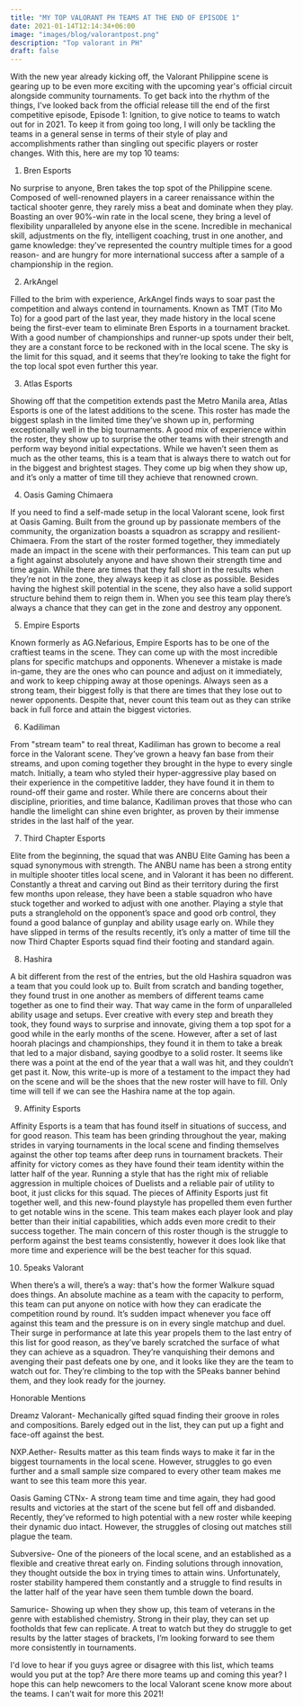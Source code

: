 ```yaml
---
title: "MY TOP VALORANT PH TEAMS AT THE END OF EPISODE 1"
date: 2021-01-14T12:14:34+06:00
image: "images/blog/valorantpost.png"
description: "Top valorant in PH"
draft: false
---
```


With the new year already kicking off, the Valorant Philippine scene is gearing up to be even more exciting with the upcoming year's official circuit alongside community tournaments. To get back into the rhythm of the things, I've looked back from the official release till the end of the first competitive episode, Episode 1: Ignition, to give notice to teams to watch out for in 2021. To keep it from going too long, I will only be tackling the teams in a general sense in terms of their style of play and accomplishments rather than singling out specific players or roster changes. With this, here are my top 10 teams:

1. Bren Esports

No surprise to anyone, Bren takes the top spot of the Philippine scene. Composed of well-renowned players in a career renaissance within the tactical shooter genre, they rarely miss a beat and dominate when they play. Boasting an over 90%-win rate in the local scene, they bring a level of flexibility unparalleled by anyone else in the scene. Incredible in mechanical skill, adjustments on the fly, intelligent coaching, trust in one another, and game knowledge: they've represented the country multiple times for a good reason- and are hungry for more international success after a sample of a championship in the region.

2. ArkAngel

Filled to the brim with experience, ArkAngel finds ways to soar past the competition and always contend in tournaments. Known as TMT (Tito Mo To) for a good part of the last year, they made history in the local scene being the first-ever team to eliminate Bren Esports in a tournament bracket. With a good number of championships and runner-up spots under their belt, they are a constant force to be reckoned with in the local scene. The sky is the limit for this squad, and it seems that they’re looking to take the fight for the top local spot even further this year.

3. Atlas Esports

Showing off that the competition extends past the Metro Manila area, Atlas Esports is one of the latest additions to the scene. This roster has made the biggest splash in the limited time they’ve shown up in, performing exceptionally well in the big tournaments. A good mix of experience within the roster, they show up to surprise the other teams with their strength and perform way beyond initial expectations. While we haven’t seen them as much as the other teams, this is a team that is always there to watch out for in the biggest and brightest stages. They come up big when they show up, and it’s only a matter of time till they achieve that renowned crown.

4. Oasis Gaming Chimaera

If you need to find a self-made setup in the local Valorant scene, look first at Oasis Gaming. Built from the ground up by passionate members of the community, the organization boasts a squadron as scrappy and resilient- Chimaera. From the start of the roster formed together, they immediately made an impact in the scene with their performances. This team can put up a fight against absolutely anyone and have shown their strength time and time again. While there are times that they fall short in the results when they’re not in the zone, they always keep it as close as possible. Besides having the highest skill potential in the scene, they also have a solid support structure behind them to reign them in. When you see this team play there’s always a chance that they can get in the zone and destroy any opponent.

5. Empire Esports

Known formerly as AG.Nefarious, Empire Esports has to be one of the craftiest teams in the scene. They can come up with the most incredible plans for specific matchups and opponents. Whenever a mistake is made in-game, they are the ones who can pounce and adjust on it immediately, and work to keep chipping away at those openings. Always seen as a strong team, their biggest folly is that there are times that they lose out to newer opponents. Despite that, never count this team out as they can strike back in full force and attain the biggest victories.

6. Kadiliman

From "stream team" to real threat, Kadiliman has grown to become a real force in the Valorant scene. They’ve grown a heavy fan base from their streams, and upon coming together they brought in the hype to every single match. Initially, a team who styled their hyper-aggressive play based on their experience in the competitive ladder, they have found it in them to round-off their game and roster. While there are concerns about their discipline, priorities, and time balance, Kadiliman proves that those who can handle the limelight can shine even brighter, as proven by their immense strides in the last half of the year.

7. Third Chapter Esports

Elite from the beginning, the squad that was ANBU Elite Gaming has been a squad synonymous with strength. The ANBU name has been a strong entity in multiple shooter titles local scene, and in Valorant it has been no different. Constantly a threat and carving out Bind as their territory during the first few months upon release, they have been a stable squadron who have stuck together and worked to adjust with one another. Playing a style that puts a stranglehold on the opponent’s space and good orb control, they found a good balance of gunplay and ability usage early on. While they have slipped in terms of the results recently, it’s only a matter of time till the now Third Chapter Esports squad find their footing and standard again.

8. Hashira

A bit different from the rest of the entries, but the old Hashira squadron was a team that you could look up to. Built from scratch and banding together, they found trust in one another as members of different teams came together as one to find their way. That way came in the form of unparalleled ability usage and setups. Ever creative with every step and breath they took, they found ways to surprise and innovate, giving them a top spot for a good while in the early months of the scene. However, after a set of last hoorah placings and championships, they found it in them to take a break that led to a major disband, saying goodbye to a solid roster. It seems like there was a point at the end of the year that a wall was hit, and they couldn’t get past it. Now, this write-up is more of a testament to the impact they had on the scene and will be the shoes that the new roster will have to fill. Only time will tell if we can see the Hashira name at the top again.

9. Affinity Esports

Affinity Esports is a team that has found itself in situations of success, and for good reason. This team has been grinding throughout the year, making strides in varying tournaments in the local scene and finding themselves against the other top teams after deep runs in tournament brackets. Their affinity for victory comes as they have found their team identity within the latter half of the year. Running a style that has the right mix of reliable aggression in multiple choices of Duelists and a reliable pair of utility to boot, it just clicks for this squad. The pieces of Affinity Esports just fit together well, and this new-found playstyle has propelled them even further to get notable wins in the scene. This team makes each player look and play better than their initial capabilities, which adds even more credit to their success together. The main concern of this roster though is the struggle to perform against the best teams consistently, however it does look like that more time and experience will be the best teacher for this squad.

10. 5peaks Valorant

When there’s a will, there’s a way: that's how the former Walkure squad does things. An absolute machine as a team with the capacity to perform, this team can put anyone on notice with how they can eradicate the competition round by round. It’s sudden impact whenever you face off against this team and the pressure is on in every single matchup and duel. Their surge in performance at late this year propels them to the last entry of this list for good reason, as they’ve barely scratched the surface of what they can achieve as a squadron. They’re vanquishing their demons and avenging their past defeats one by one, and it looks like they are the team to watch out for. They’re climbing to the top with the 5Peaks banner behind them, and they look ready for the journey.

Honorable Mentions

Dreamz Valorant- Mechanically gifted squad finding their groove in roles and compositions. Barely edged out in the list, they can put up a fight and face-off against the best.

NXP.Aether- Results matter as this team finds ways to make it far in the biggest tournaments in the local scene. However, struggles to go even further and a small sample size compared to every other team makes me want to see this team more this year.

Oasis Gaming CTNx- A strong team time and time again, they had good results and victories at the start of the scene but fell off and disbanded. Recently, they’ve reformed to high potential with a new roster while keeping their dynamic duo intact. However, the struggles of closing out matches still plague the team.

Subversive- One of the pioneers of the local scene, and an established as a flexible and creative threat early on. Finding solutions through innovation, they thought outside the box in trying times to attain wins. Unfortunately, roster stability hampered them constantly and a struggle to find results in the latter half of the year have seen them tumble down the board.

Samurice- Showing up when they show up, this team of veterans in the genre with established chemistry. Strong in their play, they can set up footholds that few can replicate. A treat to watch but they do struggle to get results by the latter stages of brackets, I’m looking forward to see them more consistently in tournaments.

I'd love to hear if you guys agree or disagree with this list, which teams would you put at the top? Are there more teams up and coming this year? I hope this can help newcomers to the local Valorant scene know more about the teams. I can't wait for more this 2021!
